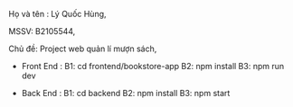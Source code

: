Họ và tên : Lý Quốc Hùng,

MSSV: B2105544,

Chủ đề: Project web quản lí mượn sách,

- Front End :
  B1: cd frontend/bookstore-app
  B2: npm install
  B3: npm run dev

- Back End :
  B1: cd backend
  B2: npm install
  B3: npm start
